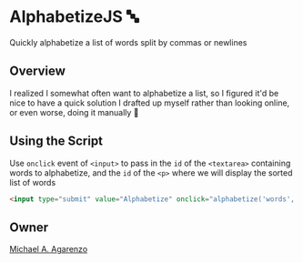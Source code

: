 # AlphabetizeJS &#128292;

Quickly alphabetize a list of words split by commas or newlines

## Overview

I realized I somewhat often want to alphabetize a list, so I figured it'd be nice to have a quick solution I drafted up myself rather than looking online, or even worse, doing it manually &#129314;

## Using the Script

Use `onclick` event of `<input>` to pass in the `id` of the `<textarea>` containing words to alphabetize, and the `id` of the `<p>` where we will display the sorted list of words

```html
<input type="submit" value="Alphabetize" onclick="alphabetize('words', 'result');">
```

## Owner

[Michael A. Agarenzo](https://magarenzo.com)
